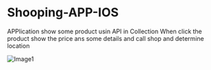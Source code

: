 # Shooping-APP-IOS
APPlication show some product usin API in Collection When click the product show the price ans some details and call shop and determine location 

 ![Image1](https://ibb.co/s2JQL81)  
